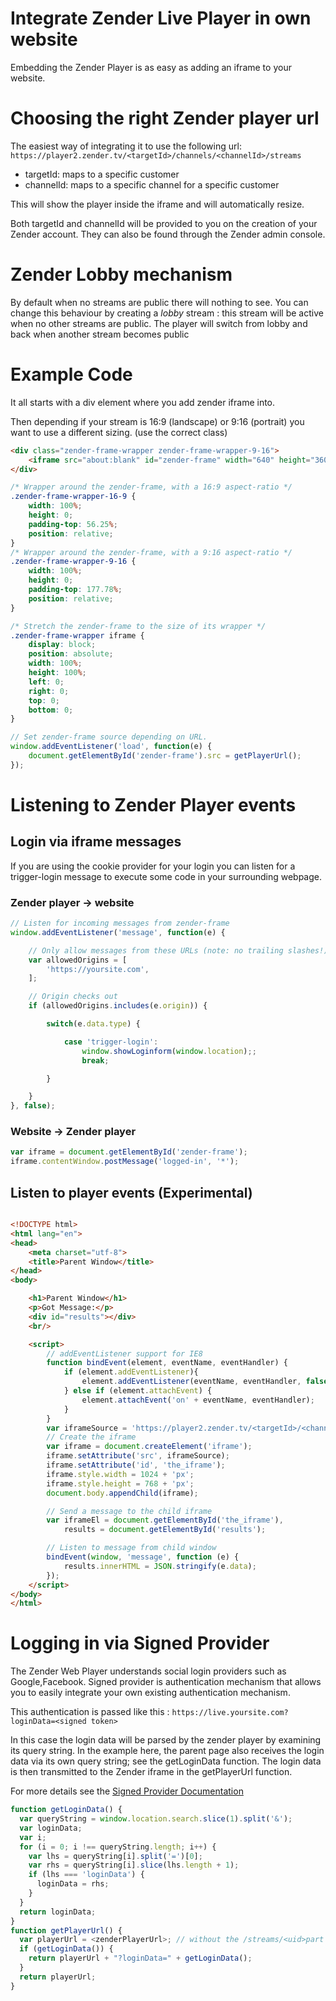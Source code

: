 # Integrate Zender Live Player in own website

Embedding the Zender Player is as easy as adding an iframe to your website.

# Choosing the right Zender player url

The easiest way of integrating it to use the following url:
`https://player2.zender.tv/<targetId>/channels/<channelId>/streams`

- targetId: maps to a specific customer
- channelId: maps to a specific channel for a specific customer

This will show the player inside the iframe and will automatically resize.

Both targetId and channelId will be provided to you on the creation of your Zender account. They can also be found through the Zender admin console.

# Zender Lobby mechanism
By default when no streams are public there will nothing to see.
You can change this behaviour by creating a *lobby* stream : this stream will be active when no other streams are public.
The player will switch from lobby and back when another stream becomes public

# Example Code
It all starts with a div element where you add zender iframe into.

Then depending if your stream is 16:9 (landscape) or 9:16 (portrait) you want to use a different sizing. (use the correct class)

```html
<div class="zender-frame-wrapper zender-frame-wrapper-9-16">
	<iframe src="about:blank" id="zender-frame" width="640" height="360" frameborder="0" allowfullscreen webkitallowfullscreen mozallowfullscreen oallowfullscreen msallowfullscreen></iframe>
</div>
```

```css
/* Wrapper around the zender-frame, with a 16:9 aspect-ratio */
.zender-frame-wrapper-16-9 {
	width: 100%;
	height: 0;
	padding-top: 56.25%;
	position: relative;
}
/* Wrapper around the zender-frame, with a 9:16 aspect-ratio */
.zender-frame-wrapper-9-16 {
	width: 100%;
	height: 0;
	padding-top: 177.78%;
	position: relative;
}

/* Stretch the zender-frame to the size of its wrapper */
.zender-frame-wrapper iframe {
	display: block;
	position: absolute;
	width: 100%;
	height: 100%;
	left: 0;
	right: 0;
	top: 0;
	bottom: 0;
}
```

```javascript
// Set zender-frame source depending on URL.
window.addEventListener('load', function(e) {
	document.getElementById('zender-frame').src = getPlayerUrl();
});
```

# Listening to Zender Player events

## Login via iframe messages
If you are using the cookie provider for your login you can listen for a trigger-login message to execute some code in your surrounding webpage.

### Zender player → website

```javascript
// Listen for incoming messages from zender-frame
window.addEventListener('message', function(e) {

	// Only allow messages from these URLs (note: no trailing slashes!)
	var allowedOrigins = [
		'https://yoursite.com',
	];

	// Origin checks out
	if (allowedOrigins.includes(e.origin)) {

		switch(e.data.type) {

			case 'trigger-login':
				window.showLoginform(window.location);;
				break;

		}

	}
}, false);
```

### Website → Zender player

```javascript
var iframe = document.getElementById('zender-frame');
iframe.contentWindow.postMessage('logged-in', '*');
```

## Listen to player events (Experimental)
```html

<!DOCTYPE html>
<html lang="en">
<head>
    <meta charset="utf-8">
    <title>Parent Window</title>
</head>
<body>

    <h1>Parent Window</h1>
    <p>Got Message:</p>
    <div id="results"></div>
    <br/>

    <script>
        // addEventListener support for IE8
        function bindEvent(element, eventName, eventHandler) {
            if (element.addEventListener){
                element.addEventListener(eventName, eventHandler, false);
            } else if (element.attachEvent) {
                element.attachEvent('on' + eventName, eventHandler);
            }
        }
        var iframeSource = 'https://player2.zender.tv/<targetId>/<channelId>/streams';
        // Create the iframe
        var iframe = document.createElement('iframe');
        iframe.setAttribute('src', iframeSource);
        iframe.setAttribute('id', 'the_iframe');
        iframe.style.width = 1024 + 'px';
        iframe.style.height = 768 + 'px';
        document.body.appendChild(iframe);

        // Send a message to the child iframe
        var iframeEl = document.getElementById('the_iframe'),
            results = document.getElementById('results');

        // Listen to message from child window
        bindEvent(window, 'message', function (e) {
            results.innerHTML = JSON.stringify(e.data);
        });
    </script>
</body>
</html>


```

# Logging in via Signed Provider
The Zender Web Player understands social login providers such as Google,Facebook.
Signed provider is authentication mechanism that allows you to easily integrate your own existing authentication mechanism.

This authentication is passed like this : `https://live.yoursite.com?loginData=<signed token>`

In this case the login data will be parsed by the zender player by examining its query string. In the example here, the parent page also receives the login data via its own query string; see the getLoginData function. The login data is then transmitted to the Zender iframe in the getPlayerUrl function.

For more details see the [Signed Provider Documentation](SignedProvider.md)

```javascript
function getLoginData() {
  var queryString = window.location.search.slice(1).split('&');
  var loginData;
  var i;
  for (i = 0; i !== queryString.length; i++) {
    var lhs = queryString[i].split('=')[0];
    var rhs = queryString[i].slice(lhs.length + 1);
    if (lhs === 'loginData') {
      loginData = rhs;
    }
  }
  return loginData;
}
function getPlayerUrl() {
  var playerUrl = <zenderPlayerUrl>; // without the /streams/<uid>part
  if (getLoginData()) {
    return playerUrl + "?loginData=" + getLoginData();
  }
  return playerUrl;
}
```


